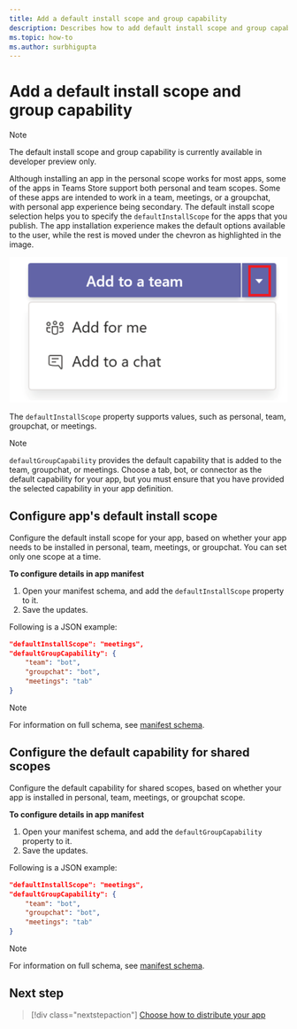 ```yaml
---
title: Add a default install scope and group capability
description: Describes how to add default install scope and group capability for apps.
ms.topic: how-to
ms.author: surbhigupta
---
```


# Add a default install scope and group capability

> [!NOTE]
> The default install scope and group capability is currently available in developer preview only.

Although installing an app in the personal scope works for most apps, some of the apps in Teams Store support both personal and team scopes.
Some of these apps are intended to work in a team, meetings, or a groupchat, with personal app experience being secondary.
The default install scope selection helps you to specify the `defaultInstallScope` for the apps that you publish. The app installation experience makes the default options available to the user, while the rest is moved under the chevron as highlighted in the image.

![Add an app](../../assets/images/compose-extensions/addanapp.png)

The `defaultInstallScope` property supports values, such as personal, team, groupchat, or meetings.

> [!NOTE]
>`defaultGroupCapability` provides the default capability that is added to the team, groupchat, or meetings. Choose a tab, bot, or connector as the default capability for your app, but you must ensure that you have provided the selected capability in your app definition.

## Configure app's default install scope

Configure the default install scope for your app, based on whether your app needs to be installed in personal, team, meetings, or groupchat. You can set only one scope at a time.

**To configure details in app manifest**

1. Open your manifest schema, and add the `defaultInstallScope` property to it.
2. Save the updates.

Following is a JSON example:

```json
"defaultInstallScope": "meetings",
"defaultGroupCapability": {
    "team": "bot",
    "groupchat": "bot",
    "meetings": "tab"
}
```

> [!NOTE]
> For information on full schema, see [manifest schema](~/resources/schema/manifest-schema.md).

## Configure the default capability for shared scopes

Configure the default capability for shared scopes, based on whether your app is installed in personal, team, meetings, or groupchat scope.

**To configure details in app manifest**

1. Open your manifest schema, and add the `defaultGroupCapability` property to it.
2. Save the updates.

Following is a JSON example:

```json
"defaultInstallScope": "meetings",
"defaultGroupCapability": {
    "team": "bot",
    "groupchat": "bot",
    "meetings": "tab"
}
```
> [!NOTE]
> For information on full schema, see [manifest schema](~/resources/schema/manifest-schema.md).

## Next step

> [!div class="nextstepaction"]
> [Choose how to distribute your app](overview.md)

